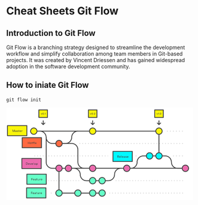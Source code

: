 # Cheat Sheets Git Flow  
  
## Introduction to Git Flow

Git Flow is a branching strategy designed to streamline the development workflow and simplify collaboration among team members in Git-based projects. It was created by Vincent Driessen and has gained widespread adoption in the software development community.  
  
## How to iniate Git Flow  
  
```
git flow init
```
  
<img src="https://raw.githubusercontent.com/PayenThibaud/Cheat-sheets-git/main/gitflowschema.png" alt="Schemagitflow" width="500"/>